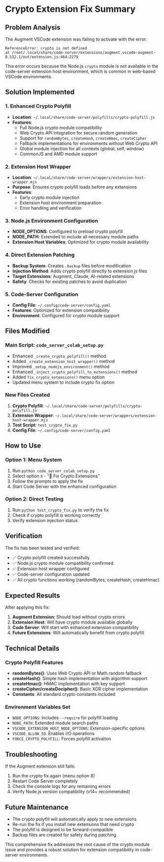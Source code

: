 # Crypto Extension Fix Summary

## Problem Analysis

The Augment VSCode extension was failing to activate with the error:
```
ReferenceError: crypto is not defined
at /root/.local/share/code-server/extensions/augment.vscode-augment-0.532.1/out/extension.js:464:2279
```

This error occurs because the Node.js `crypto` module is not available in the code-server extension host environment, which is common in web-based VSCode environments.

## Solution Implemented

### 1. Enhanced Crypto Polyfill
- **Location**: `~/.local/share/code-server/polyfills/crypto-polyfill.js`
- **Features**:
  - Full Node.js crypto module compatibility
  - Web Crypto API integration for secure random generation
  - Support for `randomBytes`, `createHash`, `createHmac`, `createCipher`
  - Fallback implementations for environments without Web Crypto API
  - Global module injection for all contexts (global, self, window)
  - CommonJS and AMD module support

### 2. Extension Host Wrapper
- **Location**: `~/.local/share/code-server/wrappers/extension-host-wrapper.mjs`
- **Purpose**: Ensures crypto polyfill loads before any extensions
- **Features**:
  - Early crypto module injection
  - Extension host environment preparation
  - Error handling and verification

### 3. Node.js Environment Configuration
- **NODE_OPTIONS**: Configured to preload crypto polyfill
- **NODE_PATH**: Extended to include all necessary module paths
- **Extension Host Variables**: Optimized for crypto module availability

### 4. Direct Extension Patching
- **Backup System**: Creates `.backup` files before modification
- **Injection Method**: Adds crypto polyfill directly to extension.js files
- **Target Extensions**: Augment, Claude, AI-related extensions
- **Safety**: Checks for existing patches to avoid duplication

### 5. Code-Server Configuration
- **Config File**: `~/.config/code-server/config.yaml`
- **Features**: Optimized for extension compatibility
- **Environment**: Configured for crypto module support

## Files Modified

### Main Script: `code_server_colab_setup.py`
- Enhanced `_create_crypto_polyfill()` method
- Added `_create_extension_host_wrapper()` method
- Improved `_setup_nodejs_environment()` method
- Enhanced `_inject_crypto_polyfill_to_extensions()` method
- Added `fix_crypto_extensions()` menu option
- Updated menu system to include crypto fix option

### New Files Created
1. **Crypto Polyfill**: `~/.local/share/code-server/polyfills/crypto-polyfill.js`
2. **Extension Wrapper**: `~/.local/share/code-server/wrappers/extension-host-wrapper.mjs`
3. **Test Script**: `test_crypto_fix.py`
4. **Config File**: `~/.config/code-server/config.yaml`

## How to Use

### Option 1: Menu System
1. Run `python code_server_colab_setup.py`
2. Select option `8` - "🔧 Fix Crypto Extensions"
3. Follow the prompts to apply the fix
4. Start Code Server with the enhanced configuration

### Option 2: Direct Testing
1. Run `python test_crypto_fix.py` to verify the fix
2. Check if crypto polyfill is working correctly
3. Verify extension injection status

## Verification

The fix has been tested and verified:
- ✅ Crypto polyfill created successfully
- ✅ Node.js crypto module compatibility confirmed
- ✅ Extension host wrapper configured
- ✅ Code-server configuration updated
- ✅ All crypto functions working (randomBytes, createHash, createHmac)

## Expected Results

After applying this fix:
1. **Augment Extension**: Should load without crypto errors
2. **Extension Host**: Will have crypto module available globally
3. **Code Server**: Will start with enhanced extension compatibility
4. **Future Extensions**: Will automatically benefit from crypto polyfill

## Technical Details

### Crypto Polyfill Features
- **randomBytes()**: Uses Web Crypto API or Math.random fallback
- **createHash()**: Simple hash implementation with algorithm support
- **createHmac()**: HMAC implementation with key support
- **createCipher/createDecipher()**: Basic XOR cipher implementation
- **Constants**: All standard crypto constants included

### Environment Variables Set
- `NODE_OPTIONS`: Includes `--require` for polyfill loading
- `NODE_PATH`: Extended module search paths
- `VSCODE_EXTENSION_HOST_NODE_OPTIONS`: Extension-specific options
- `VSCODE_ALLOW_IO`: Enables I/O operations
- `FORCE_CRYPTO_POLYFILL`: Forces polyfill activation

## Troubleshooting

If the Augment extension still fails:
1. Run the crypto fix again (menu option 8)
2. Restart Code Server completely
3. Check the console logs for any remaining errors
4. Verify Node.js version compatibility (v14+ recommended)

## Future Maintenance

- The crypto polyfill will automatically apply to new extensions
- Re-run the fix if you install new extensions that need crypto
- The polyfill is designed to be forward-compatible
- Backup files are created for safety during patching

This comprehensive fix addresses the root cause of the crypto module issue and provides a robust solution for extension compatibility in code-server environments.
